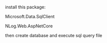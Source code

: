 install this package:

Microsoft.Data.SqlClient

NLog.Web.AspNetCore

then create database and execute sql query file

